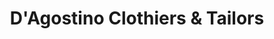 ---
title: "D'Agostino Clothiers & Tailors"
url: /larchmont/dagostino-clothiers-and-tailors/
shop: clothes
---